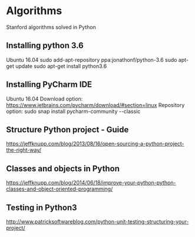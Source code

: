 # Algorithms
Stanford algorithms solved in Python

## Installing python 3.6
Ubuntu 16.04
sudo add-apt-repository ppa:jonathonf/python-3.6
sudo apt-get update
sudo apt-get install python3.6

## Installing PyCharm IDE
Ubuntu 16.04
Download option: https://www.jetbrains.com/pycharm/download/#section=linux
Repository option: sudo snap install pycharm-community --classic

## Structure Python project - Guide
https://jeffknupp.com/blog/2013/08/16/open-sourcing-a-python-project-the-right-way/

## Classes and objects in Python
https://jeffknupp.com/blog/2014/06/18/improve-your-python-python-classes-and-object-oriented-programming/

## Testing in Python3
http://www.patricksoftwareblog.com/python-unit-testing-structuring-your-project/